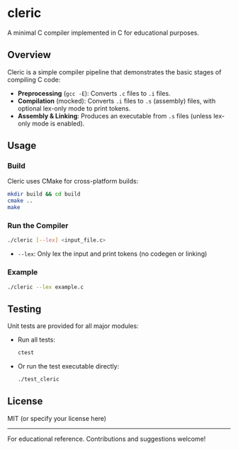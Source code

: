 # cleric

A minimal C compiler implemented in C for educational purposes.

## Overview
Cleric is a simple compiler pipeline that demonstrates the basic stages of compiling C code:
- **Preprocessing** (`gcc -E`): Converts `.c` files to `.i` files.
- **Compilation** (mocked): Converts `.i` files to `.s` (assembly) files, with optional lex-only mode to print tokens.
- **Assembly & Linking**: Produces an executable from `.s` files (unless lex-only mode is enabled).

## Usage
### Build
Cleric uses CMake for cross-platform builds:

```sh
mkdir build && cd build
cmake ..
make
```

### Run the Compiler
```sh
./cleric [--lex] <input_file.c>
```
- `--lex`: Only lex the input and print tokens (no codegen or linking)

### Example
```sh
./cleric --lex example.c
```

## Testing
Unit tests are provided for all major modules:
- Run all tests:
  ```sh
  ctest
  ```
- Or run the test executable directly:
  ```sh
  ./test_cleric
  ```


## License
MIT (or specify your license here)

---
For educational reference. Contributions and suggestions welcome!
